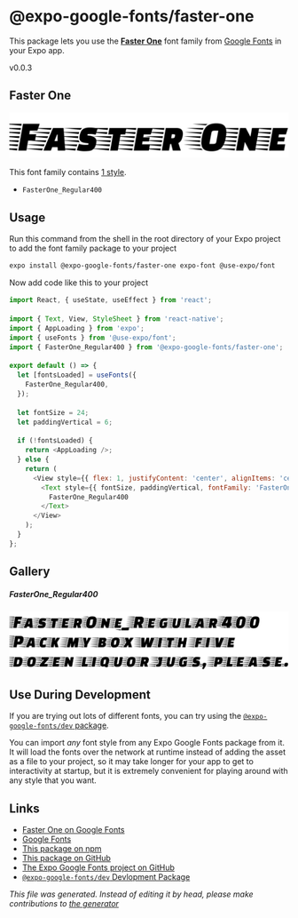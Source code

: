 # @expo-google-fonts/faster-one

This package lets you use the [**Faster One**](https://fonts.google.com/specimen/Faster+One) font family from [Google Fonts](https://fonts.google.com/) in your Expo app.

v0.0.3

## Faster One

![Faster One](./font-family.png)

This font family contains [1 style](#gallery).

- `FasterOne_Regular400`

## Usage

Run this command from the shell in the root directory of your Expo project to add the font family package to your project
```sh
expo install @expo-google-fonts/faster-one expo-font @use-expo/font
```

Now add code like this to your project
```js
import React, { useState, useEffect } from 'react';

import { Text, View, StyleSheet } from 'react-native';
import { AppLoading } from 'expo';
import { useFonts } from '@use-expo/font';
import { FasterOne_Regular400 } from '@expo-google-fonts/faster-one';

export default () => {
  let [fontsLoaded] = useFonts({
    FasterOne_Regular400,
  });

  let fontSize = 24;
  let paddingVertical = 6;

  if (!fontsLoaded) {
    return <AppLoading />;
  } else {
    return (
      <View style={{ flex: 1, justifyContent: 'center', alignItems: 'center' }}>
        <Text style={{ fontSize, paddingVertical, fontFamily: 'FasterOne_Regular400' }}>
          FasterOne_Regular400
        </Text>
      </View>
    );
  }
};

```

## Gallery

##### FasterOne_Regular400
![FasterOne_Regular400](./fbde65e70c94e07f0152fa5b1506d0a77cf338a94d29423fec1aa0730891cd04.ttf.png)


## Use During Development

If you are trying out lots of different fonts, you can try using the [`@expo-google-fonts/dev` package](https://github.com/expo/google-fonts/tree/master/font-packages/dev#readme).

You can import *any* font style from any Expo Google Fonts package from it. It will load the fonts
over the network at runtime instead of adding the asset as a file to your project, so it may take longer
for your app to get to interactivity at startup, but it is extremely convenient
for playing around with any style that you want.

## Links

- [Faster One on Google Fonts](https://fonts.google.com/specimen/Faster+One)
- [Google Fonts](https://fonts.google.com/)
- [This package on npm](https://www.npmjs.com/package/@expo-google-fonts/faster-one)
- [This package on GitHub](https://github.com/expo/google-fonts/tree/master/font-packages/faster-one)
- [The Expo Google Fonts project on GitHub](https://github.com/expo/google-fonts)
- [`@expo-google-fonts/dev` Devlopment Package](https://github.com/expo/google-fonts/tree/master/font-packages/dev)


*This file was generated. Instead of editing it by head, please make contributions to [the generator](https://github.com/expo/google-fonts/tree/master/packages/generator)*

